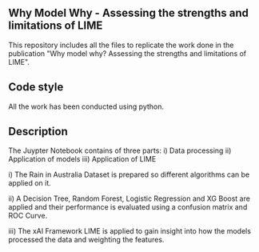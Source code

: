 ## Why Model Why - Assessing the strengths and limitations of LIME
This repository includes all the files to replicate the work done in the publication "Why model why? Assessing the strengths and limitations of LIME".

## Code style
All the work has been conducted using python. 

## Description
The Juypter Notebook contains of three parts: 
i) Data processing
ii) Application of models
iii) Application of LIME

i) The Rain in Australia Dataset is prepared so different algorithms can be applied on it. 

ii) A Decision Tree, Random Forest, Logistic Regression and XG Boost are applied and their performance is evaluated using a confusion matrix and ROC Curve.

iii) The xAI Framework LIME is applied to gain insight into how the models processed the data and weighting the features. 
